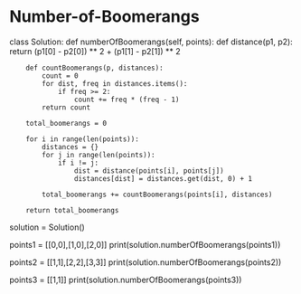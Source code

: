 # Number-of-Boomerangs

class Solution:
    def numberOfBoomerangs(self, points):
        def distance(p1, p2):
            return (p1[0] - p2[0]) ** 2 + (p1[1] - p2[1]) ** 2

        def countBoomerangs(p, distances):
            count = 0
            for dist, freq in distances.items():
                if freq >= 2:
                    count += freq * (freq - 1)
            return count

        total_boomerangs = 0

        for i in range(len(points)):
            distances = {}
            for j in range(len(points)):
                if i != j:
                    dist = distance(points[i], points[j])
                    distances[dist] = distances.get(dist, 0) + 1

            total_boomerangs += countBoomerangs(points[i], distances)

        return total_boomerangs


solution = Solution()

points1 = [[0,0],[1,0],[2,0]]
print(solution.numberOfBoomerangs(points1)) 

points2 = [[1,1],[2,2],[3,3]]
print(solution.numberOfBoomerangs(points2))  

points3 = [[1,1]]
print(solution.numberOfBoomerangs(points3)) 
